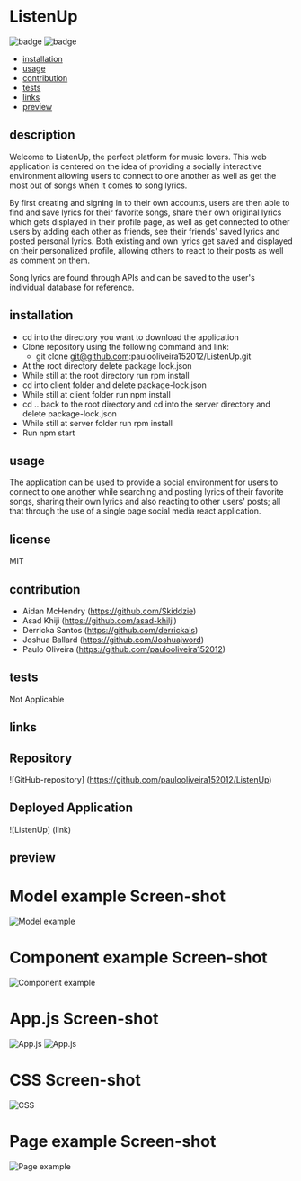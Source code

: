 # ListenUp
![badge](https://img.shields.io/badge/license-MIT-green)
![badge](https://img.shields.io/github/last-commit/paulooliveira152012/React-Portfolio)
- [installation](#installation)
- [usage](#usage)
- [contribution](#contribution)
- [tests](#tests)
- [links](#links)
- [preview](#preview)
 
 ## description
Welcome to ListenUp, the perfect platform for music lovers. This web application is centered on the idea of providing a socially interactive environment allowing users to connect to one another as well as get the most out of songs when it comes to song lyrics.
    
By first creating and signing in to their own accounts, users are then able to find and save lyrics for their favorite songs, share their own original lyrics which gets displayed in their profile page, as well as get connected to other users by adding each other as friends, see their friends' saved lyrics and posted personal lyrics. Both existing and own lyrics get saved and displayed on their personalized profile, allowing others to react to their posts as well as comment on them.
 
Song lyrics are found through APIs and can be saved to the user's individual database for reference.

  ## installation
- cd into the directory you want to download the application
- Clone repository using the following command and link:
   * git clone git@github.com:paulooliveira152012/ListenUp.git
- At the root directory delete package lock.json
- While still at the root directory run rpm install
- cd into client folder and delete package-lock.json
- While still at client folder run npm install
- cd .. back to the root directory and cd into the server directory and delete package-lock.json
- While still at server folder run rpm install
- Run npm start
 
 ## usage
 The application can be used to provide a social environment for users to connect to one another while searching and posting lyrics of their favorite songs, sharing their own lyrics and also reacting to other users' posts; all that through the use of a single page social media react application.
 
 ## license
 MIT
 
 ## contribution
 - Aidan McHendry (https://github.com/Skiddzie)
 - Asad Khiji (https://github.com/asad-khilji)
 - Derricka Santos (https://github.com/derrickais)
 - Joshua Ballard (https://github.com/Joshuajword)
 - Paulo Oliveira (https://github.com/paulooliveira152012)
 
 ## tests
 Not Applicable
 
## links
 
## Repository
![GitHub-repository] (https://github.com/paulooliveira152012/ListenUp)
## Deployed Application
![ListenUp] (link)
 
## preview
 
# Model example Screen-shot
![Model example](./assets/images/model.png)
 
# Component example Screen-shot
![Component example](./assets/images/component.png)
 
# App.js Screen-shot
![App.js](./assets/images/App.js1.png)
![App.js](./assets/images/App.js2.png)
 
# CSS Screen-shot
![CSS](./assets/images/css.png)
 
# Page example Screen-shot
![Page example](./assets/images/webapplication.png)